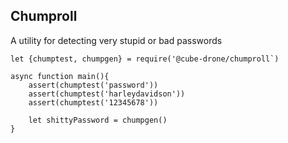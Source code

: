 
## Chumproll

A utility for detecting very stupid or bad passwords

```
let {chumptest, chumpgen} = require('@cube-drone/chumproll`)

async function main(){
    assert(chumptest('password'))
    assert(chumptest('harleydavidson'))
    assert(chumptest('12345678'))

    let shittyPassword = chumpgen()
}
```
